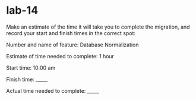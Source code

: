 # lab-14

Make an estimate of the time it will take you to complete the migration, and record your start and finish times in the correct spot:

Number and name of feature: Database Normalization

Estimate of time needed to complete: 1 hour

Start time: 10:00 am

Finish time: _____

Actual time needed to complete: _____